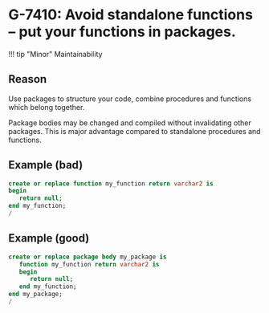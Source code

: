 # G-7410: Avoid standalone functions – put your functions in packages.

!!! tip "Minor"
    Maintainability

## Reason

Use packages to structure your code, combine procedures and functions which belong together.

Package bodies may be changed and compiled without invalidating other packages. This is major advantage compared to standalone procedures and functions.

## Example (bad)

```sql
create or replace function my_function return varchar2 is
begin
   return null;
end my_function;
/
```

## Example (good)

```sql
create or replace package body my_package is
   function my_function return varchar2 is
   begin
      return null;
   end my_function;
end my_package;
/
```
